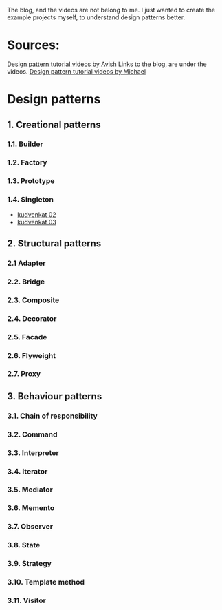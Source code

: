 The blog, and the videos are not belong to me. 
I just wanted to create the example projects myself, to understand design patterns better.
# Sources:
[Design pattern tutorial videos by Avish](https://www.youtube.com/playlist?list=PL6n9fhu94yhUbctIoxoVTrklN3LMwTCmd) Links to the blog, are under the videos.
[Design pattern tutorial videos by Michael](https://www.youtube.com/playlist?list=PL8C53D99ABAD3F4C8)

# Design patterns
## 1. Creational patterns
### 1.1. Builder
### 1.2. Factory
### 1.3. Prototype
### 1.4. Singleton
 - [kudvenkat 02](https://youtu.be/YGGg9ecy0K4)
 - [kudvenkat 03](https://youtu.be/LypTOnfkfvA)
## 2. Structural patterns
### 2.1 Adapter
### 2.2. Bridge
### 2.3. Composite
### 2.4. Decorator
### 2.5. Facade
### 2.6. Flyweight
### 2.7. Proxy
## 3. Behaviour patterns
### 3.1. Chain of responsibility
### 3.2. Command
### 3.3. Interpreter
### 3.4. Iterator
### 3.5. Mediator
### 3.6. Memento
### 3.7. Observer
### 3.8. State
### 3.9. Strategy
### 3.10. Template method
### 3.11. Visitor

